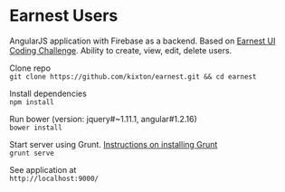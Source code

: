 # Earnest Users
AngularJS application with Firebase as a backend. Based on [Earnest UI Coding Challenge](https://gist.github.com/alockwood05/6e7454267a1c35bc07fc). Ability to create, view, edit, delete users.

Clone repo<br>
`git clone https://github.com/kixton/earnest.git && cd earnest`

Install dependencies<br>
`npm install`

Run bower (version: jquery#~1.11.1, angular#1.2.16)<br>
`bower install`

Start server using Grunt. [Instructions on installing Grunt](http://gruntjs.com/installing-grunt)<br>
`grunt serve`

See application at<br>
`http://localhost:9000/`
